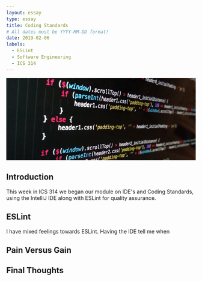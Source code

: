 ```yaml
---
layout: essay
type: essay
title: Coding Standards
# All dates must be YYYY-MM-DD format!
date: 2019-02-06
labels:
  - ESLint
  - Software Engineering
  - ICS 314
---
```


<img class="ui huge centered rounded image" src="../images/javascript.jpg">

## Introduction

This week in ICS 314 we began our module on IDE's and Coding Standards, using the IntelliJ IDE along with ESLint for quality assurance.

## ESLint

I have mixed feelings towards ESLint. Having the IDE tell me when 

## Pain Versus Gain



## Final Thoughts


